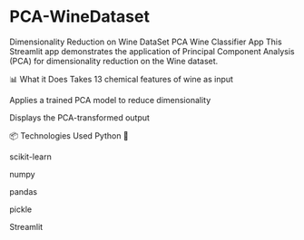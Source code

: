 # PCA-WineDataset
Dimensionality Reduction on Wine DataSet
 PCA Wine Classifier App
This Streamlit app demonstrates the application of Principal Component Analysis (PCA) for dimensionality reduction on the Wine dataset.

📊 What it Does
Takes 13 chemical features of wine as input

Applies a trained PCA model to reduce dimensionality

Displays the PCA-transformed output

📦 Technologies Used
Python 🐍

scikit-learn

numpy

pandas

pickle

Streamlit
